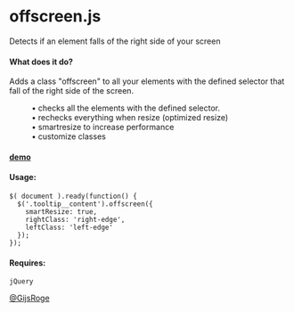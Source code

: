offscreen.js
=========

Detects if an element falls of the right side of your screen


#### What does it do?
Adds a class "offscreen" to all your elements with the defined selector that fall of the right side of the screen. 

<dl>
  <dd>• checks all the elements with the defined selector.</dd>
  <dd>• rechecks everything when resize (optimized resize)</dd>
  <dd>• smartresize to increase performance</dd>
  <dd>• customize classes</dd>
</dl>

#### [demo](http://gijsroge.github.io/offscreen.js)


#### Usage:
```
$( document ).ready(function() {
  $('.tooltip__content').offscreen({
    smartResize: true,
    rightClass: 'right-edge',
    leftClass: 'left-edge'
  });
});   
```

#### Requires:
```
jQuery
```


[@GijsRoge](https://twitter.com/GijsRoge)